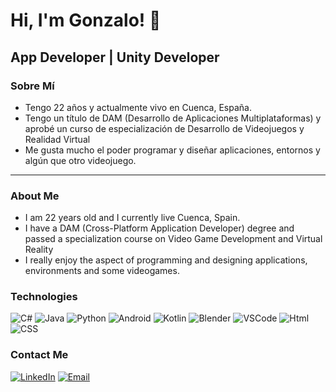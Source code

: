 <h1>Hi, I'm Gonzalo! 👋</h1>
<h2>App Developer | Unity Developer</h2>

### Sobre Mí
- Tengo 22 años y actualmente vivo en Cuenca, España.
- Tengo un título de DAM (Desarrollo de Aplicaciones Multiplataformas) y aprobé un curso de especialización de Desarrollo de Videojuegos y Realidad Virtual
- Me gusta mucho el poder programar y diseñar aplicaciones, entornos y algún que otro videojuego.

-----------------------------------------------------------------------------------------------------------------------------------------------------------

### About Me
- I am 22 years old and I currently live Cuenca, Spain.
- I have a DAM (Cross-Platform Application Developer) degree and passed a specialization course on Video Game Development and Virtual Reality
- I really enjoy the aspect of programming and designing applications, environments and some videogames.

### Technologies
  ![C#](https://img.shields.io/badge/CSHARP-772BCC?style=for-the-badge)
  ![Java](https://img.shields.io/badge/JAVA-E87F3A?style=for-the-badge)
  ![Python](https://img.shields.io/badge/PYTHON-FFF403?style=for-the-badge)
  ![Android](https://img.shields.io/badge/ADNROID-63C702?style=for-the-badge)
  ![Kotlin](https://img.shields.io/badge/KOTLIN-AA93D9?style=for-the-badge)
  ![Blender](https://img.shields.io/badge/BLENDER-FFB963?style=for-the-badge)
  ![VSCode](https://img.shields.io/badge/VSCODE-4087F5?style=for-the-badge)
  ![Html](https://img.shields.io/badge/HTML-FF6F00?style=for-the-badge)
  ![CSS](https://img.shields.io/badge/CSS-B1EAFA?style=for-the-badge)

### Contact Me
<a href="https://www.linkedin.com/in/gonzalo-cardo-munoz-16b225388//"><img alt="LinkedIn" src="https://img.shields.io/badge/LinkedIn-Gonzalo%20Cardo-blue?style=flat-square&logo=linkedin"></a>
<a href="gonzalocardo01@gmail.com"><img alt="Email" src="https://img.shields.io/badge/Gmail-gonzalocardo01@gmail.com-blue?style=flat-square&logo=gmail"></a>  


<!--
**GonzaloCardo/GonzaloCardo** is a ✨ _special_ ✨ repository because its `README.md` (this file) appears on your GitHub profile.

Here are some ideas to get you started:

- 🔭 I’m currently working on ...
- 🌱 I’m currently learning ...
- 👯 I’m looking to collaborate on ...
- 🤔 I’m looking for help with ...
- 💬 Ask me about ...
- 📫 How to reach me: ...
- 😄 Pronouns: ...
- ⚡ Fun fact: ...
-->

